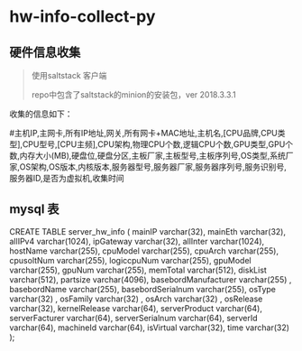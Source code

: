 # hw-info-collect-py

## 硬件信息收集

> 使用saltstack 客户端
>
> repo中包含了saltstack的minion的安装包，ver 2018.3.3.1

收集的信息如下：

#主机IP,主网卡,所有IP地址,网关,所有网卡+MAC地址,主机名,[CPU品牌,CPU类型],CPU型号,[CPU主频],CPU架构,物理CPU个数,逻辑CPU个数,GPU类型,GPU个数,内存大小(MB),硬盘位,硬盘分区,主板厂家,主板型号,主板序列号,OS类型,系统厂家,OS架构,OS版本,内核版本,服务器型号,服务器厂家,服务器序列号,服务识别号,服务器ID,是否为虚拟机,收集时间

##  mysql 表

CREATE TABLE  server_hw_info ( mainIP  varchar(32), mainEth  varchar(32), allIPv4  varchar(1024), ipGateway  varchar(32), allInter  varchar(1024), hostName  varchar(255), cpuModel  varchar(255), cpuArch  varchar(255), cpusoltNum varchar(255), logiccpuNum  varchar(255), gpuModel  varchar(255), gpuNum  varchar(255), memTotal  varchar(512), diskList  varchar(512), partsize  varchar(4096), basebordManufacturer  varchar(255) , basebordName  varchar(255), basebordSerialnum  varchar(255), osType  varchar(32) , osFamily  varchar(32) , osArch  varchar(32) , osRelease  varchar(32), kernelRelease  varchar(64), serverProduct  varchar(64), serverFacturer  varchar(64), serverSerialnum  varchar(64), serverId  varchar(64), machineId  varchar(64), isVirtual  varchar(32), time varchar(32) );





